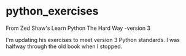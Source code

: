 # python_exercises
From Zed Shaw's Learn Python The Hard Way -version 3

I'm updating his exercises to meet version 3 Python standards.  I was halfway through the old book when I stopped.
